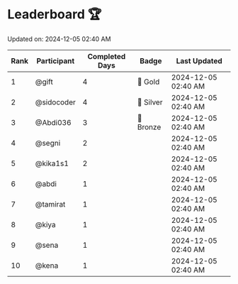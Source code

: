 # Leaderboard 🏆

Updated on: 2024-12-05 02:40 AM

| Rank | Participant       | Completed Days | Badge      | Last Updated         |
|------|-------------------|----------------|------------|----------------------|
| 1    | @gift             | 4              | 🏅 Gold     | 2024-12-05 02:40 AM |
| 2    | @sidocoder        | 4              | 🥈 Silver   | 2024-12-05 02:40 AM |
| 3    | @Abdi036          | 3              | 🥉 Bronze   | 2024-12-05 02:40 AM |
| 4    | @segni            | 2              |            | 2024-12-05 02:40 AM |
| 5    | @kika1s1          | 2              |            | 2024-12-05 02:40 AM |
| 6    | @abdi             | 1              |            | 2024-12-05 02:40 AM |
| 7    | @tamirat          | 1              |            | 2024-12-05 02:40 AM |
| 8    | @kiya             | 1              |            | 2024-12-05 02:40 AM |
| 9    | @sena             | 1              |            | 2024-12-05 02:40 AM |
| 10   | @kena             | 1              |            | 2024-12-05 02:40 AM |
